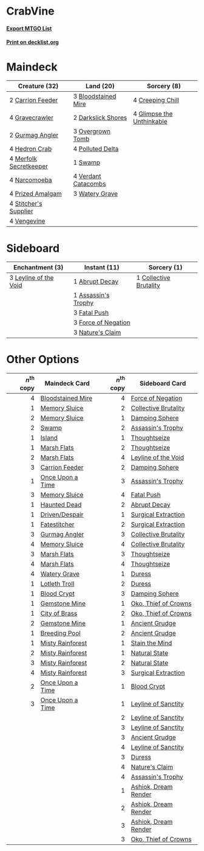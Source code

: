 # CrabVine

#### [Export MTGO List](../collection/CrabVine/CrabVine.txt)
#### [Print on decklist.org](http://decklist.org/?deckmain=3%09Bloodstained%20Mire%0A2%09Carrion%20Feeder%0A4%09Creeping%20Chill%0A2%09Darkslick%20Shores%0A4%09Glimpse%20the%20Unthinkable%0A4%09Gravecrawler%0A2%09Gurmag%20Angler%0A4%09Hedron%20Crab%0A4%09Merfolk%20Secretkeeper%0A4%09Narcomoeba%0A3%09Overgrown%20Tomb%0A4%09Polluted%20Delta%0A4%09Prized%20Amalgam%0A4%09Stitcher's%20Supplier%0A1%09Swamp%0A4%09Vengevine%0A4%09Verdant%20Catacombs%0A3%09Watery%20Grave&deckside=1%09Abrupt%20Decay%0A1%09Assassin's%20Trophy%0A1%09Collective%20Brutality%0A3%09Fatal%20Push%0A3%09Force%20of%20Negation%0A3%09Leyline%20of%20the%20Void%0A3%09Nature's%20Claim)
# Maindeck

|                                          Creature (32)                                          |                                          Land (20)                                           |                                            Sorcery (8)                                             |
|-------------------------------------------------------------------------------------------------|----------------------------------------------------------------------------------------------|----------------------------------------------------------------------------------------------------|
|2 [Carrion Feeder](http://gatherer.wizards.com/Pages/Card/Details.aspx?multiverseid=210133)      |3 [Bloodstained Mire](http://gatherer.wizards.com/Pages/Card/Details.aspx?multiverseid=405094)|4 [Creeping Chill](http://gatherer.wizards.com/Pages/Card/Details.aspx?multiverseid=452816)         |
|4 [Gravecrawler](http://gatherer.wizards.com/Pages/Card/Details.aspx?multiverseid=409635)        |2 [Darkslick Shores](http://gatherer.wizards.com/Pages/Card/Details.aspx?multiverseid=209400) |4 [Glimpse the Unthinkable](http://gatherer.wizards.com/Pages/Card/Details.aspx?multiverseid=455918)|
|2 [Gurmag Angler](http://gatherer.wizards.com/Pages/Card/Details.aspx?multiverseid=391850)       |3 [Overgrown Tomb](http://gatherer.wizards.com/Pages/Card/Details.aspx?multiverseid=405103)   |                                                                                                    |
|4 [Hedron Crab](http://gatherer.wizards.com/Pages/Card/Details.aspx?multiverseid=180348)         |4 [Polluted Delta](http://gatherer.wizards.com/Pages/Card/Details.aspx?multiverseid=405104)   |                                                                                                    |
|4 [Merfolk Secretkeeper](http://gatherer.wizards.com/Pages/Card/Details.aspx?multiverseid=473015)|1 [Swamp](http://gatherer.wizards.com/Pages/Card/Details.aspx?multiverseid=439858)            |                                                                                                    |
|4 [Narcomoeba](http://gatherer.wizards.com/Pages/Card/Details.aspx?multiverseid=136140)          |4 [Verdant Catacombs](http://gatherer.wizards.com/Pages/Card/Details.aspx?multiverseid=405113)|                                                                                                    |
|4 [Prized Amalgam](http://gatherer.wizards.com/Pages/Card/Details.aspx?multiverseid=410014)      |3 [Watery Grave](http://gatherer.wizards.com/Pages/Card/Details.aspx?multiverseid=405114)     |                                                                                                    |
|4 [Stitcher's Supplier](http://gatherer.wizards.com/Pages/Card/Details.aspx?multiverseid=447257) |                                                                                              |                                                                                                    |
|4 [Vengevine](http://gatherer.wizards.com/Pages/Card/Details.aspx?multiverseid=457124)           |                                                                                              |                                                                                                    |


# Sideboard

|                                        Enchantment (3)                                         |                                         Instant (11)                                         |                                           Sorcery (1)                                           |
|------------------------------------------------------------------------------------------------|----------------------------------------------------------------------------------------------|-------------------------------------------------------------------------------------------------|
|3 [Leyline of the Void](http://gatherer.wizards.com/Pages/Card/Details.aspx?multiverseid=107682)|1 [Abrupt Decay](http://gatherer.wizards.com/Pages/Card/Details.aspx?multiverseid=456061)     |1 [Collective Brutality](http://gatherer.wizards.com/Pages/Card/Details.aspx?multiverseid=414380)|
|                                                                                                |1 [Assassin's Trophy](http://gatherer.wizards.com/Pages/Card/Details.aspx?multiverseid=452902)|                                                                                                 |
|                                                                                                |3 [Fatal Push](http://gatherer.wizards.com/Pages/Card/Details.aspx?multiverseid=423724)       |                                                                                                 |
|                                                                                                |3 [Force of Negation](http://gatherer.wizards.com/Pages/Card/Details.aspx?multiverseid=464001)|                                                                                                 |
|                                                                                                |3 [Nature's Claim](http://gatherer.wizards.com/Pages/Card/Details.aspx?multiverseid=382316)   |                                                                                                 |


# Other Options

|*n*<sup>th</sup> copy|                                       Maindeck Card                                        |*n*<sup>th</sup> copy|                                        Sideboard Card                                         |
|--------------------:|--------------------------------------------------------------------------------------------|--------------------:|-----------------------------------------------------------------------------------------------|
|                    4|[Bloodstained Mire](http://gatherer.wizards.com/Pages/Card/Details.aspx?multiverseid=405094)|                    4|[Force of Negation](http://gatherer.wizards.com/Pages/Card/Details.aspx?multiverseid=464001)   |
|                    1|[Memory Sluice](http://gatherer.wizards.com/Pages/Card/Details.aspx?multiverseid=158759)    |                    2|[Collective Brutality](http://gatherer.wizards.com/Pages/Card/Details.aspx?multiverseid=414380)|
|                    2|[Memory Sluice](http://gatherer.wizards.com/Pages/Card/Details.aspx?multiverseid=158759)    |                    1|[Damping Sphere](http://gatherer.wizards.com/Pages/Card/Details.aspx?multiverseid=443101)      |
|                    2|[Swamp](http://gatherer.wizards.com/Pages/Card/Details.aspx?multiverseid=439858)            |                    2|[Assassin's Trophy](http://gatherer.wizards.com/Pages/Card/Details.aspx?multiverseid=452902)   |
|                    1|[Island](http://gatherer.wizards.com/Pages/Card/Details.aspx?multiverseid=439857)           |                    1|[Thoughtseize](http://gatherer.wizards.com/Pages/Card/Details.aspx?multiverseid=438676)        |
|                    1|[Marsh Flats](http://gatherer.wizards.com/Pages/Card/Details.aspx?multiverseid=405101)      |                    2|[Thoughtseize](http://gatherer.wizards.com/Pages/Card/Details.aspx?multiverseid=438676)        |
|                    2|[Marsh Flats](http://gatherer.wizards.com/Pages/Card/Details.aspx?multiverseid=405101)      |                    4|[Leyline of the Void](http://gatherer.wizards.com/Pages/Card/Details.aspx?multiverseid=107682) |
|                    3|[Carrion Feeder](http://gatherer.wizards.com/Pages/Card/Details.aspx?multiverseid=210133)   |                    2|[Damping Sphere](http://gatherer.wizards.com/Pages/Card/Details.aspx?multiverseid=443101)      |
|                    1|[Once Upon a Time](http://gatherer.wizards.com/Pages/Card/Details.aspx?multiverseid=473131) |                    3|[Assassin's Trophy](http://gatherer.wizards.com/Pages/Card/Details.aspx?multiverseid=452902)   |
|                    3|[Memory Sluice](http://gatherer.wizards.com/Pages/Card/Details.aspx?multiverseid=158759)    |                    4|[Fatal Push](http://gatherer.wizards.com/Pages/Card/Details.aspx?multiverseid=423724)          |
|                    1|[Haunted Dead](http://gatherer.wizards.com/Pages/Card/Details.aspx?multiverseid=414387)     |                    2|[Abrupt Decay](http://gatherer.wizards.com/Pages/Card/Details.aspx?multiverseid=456061)        |
|                    1|[Driven/Despair](http://gatherer.wizards.com/Pages/Card/Details.aspx?multiverseid=430846)   |                    1|[Surgical Extraction](http://gatherer.wizards.com/Pages/Card/Details.aspx?multiverseid=397706) |
|                    1|[Fatestitcher](http://gatherer.wizards.com/Pages/Card/Details.aspx?multiverseid=176456)     |                    2|[Surgical Extraction](http://gatherer.wizards.com/Pages/Card/Details.aspx?multiverseid=397706) |
|                    3|[Gurmag Angler](http://gatherer.wizards.com/Pages/Card/Details.aspx?multiverseid=391850)    |                    3|[Collective Brutality](http://gatherer.wizards.com/Pages/Card/Details.aspx?multiverseid=414380)|
|                    4|[Memory Sluice](http://gatherer.wizards.com/Pages/Card/Details.aspx?multiverseid=158759)    |                    4|[Collective Brutality](http://gatherer.wizards.com/Pages/Card/Details.aspx?multiverseid=414380)|
|                    3|[Marsh Flats](http://gatherer.wizards.com/Pages/Card/Details.aspx?multiverseid=405101)      |                    3|[Thoughtseize](http://gatherer.wizards.com/Pages/Card/Details.aspx?multiverseid=438676)        |
|                    4|[Marsh Flats](http://gatherer.wizards.com/Pages/Card/Details.aspx?multiverseid=405101)      |                    4|[Thoughtseize](http://gatherer.wizards.com/Pages/Card/Details.aspx?multiverseid=438676)        |
|                    4|[Watery Grave](http://gatherer.wizards.com/Pages/Card/Details.aspx?multiverseid=405114)     |                    1|[Duress](http://gatherer.wizards.com/Pages/Card/Details.aspx?multiverseid=14557)               |
|                    1|[Lotleth Troll](http://gatherer.wizards.com/Pages/Card/Details.aspx?multiverseid=405289)    |                    2|[Duress](http://gatherer.wizards.com/Pages/Card/Details.aspx?multiverseid=14557)               |
|                    1|[Blood Crypt](http://gatherer.wizards.com/Pages/Card/Details.aspx?multiverseid=97102)       |                    3|[Damping Sphere](http://gatherer.wizards.com/Pages/Card/Details.aspx?multiverseid=443101)      |
|                    1|[Gemstone Mine](http://gatherer.wizards.com/Pages/Card/Details.aspx?multiverseid=109761)    |                    1|[Oko, Thief of Crowns](http://gatherer.wizards.com/Pages/Card/Details.aspx?multiverseid=473159)|
|                    1|[City of Brass](http://gatherer.wizards.com/Pages/Card/Details.aspx?multiverseid=4178)      |                    2|[Oko, Thief of Crowns](http://gatherer.wizards.com/Pages/Card/Details.aspx?multiverseid=473159)|
|                    2|[Gemstone Mine](http://gatherer.wizards.com/Pages/Card/Details.aspx?multiverseid=109761)    |                    1|[Ancient Grudge](http://gatherer.wizards.com/Pages/Card/Details.aspx?multiverseid=235600)      |
|                    1|[Breeding Pool](http://gatherer.wizards.com/Pages/Card/Details.aspx?multiverseid=97088)     |                    2|[Ancient Grudge](http://gatherer.wizards.com/Pages/Card/Details.aspx?multiverseid=235600)      |
|                    1|[Misty Rainforest](http://gatherer.wizards.com/Pages/Card/Details.aspx?multiverseid=405102) |                    1|[Stain the Mind](http://gatherer.wizards.com/Pages/Card/Details.aspx?multiverseid=383402)      |
|                    2|[Misty Rainforest](http://gatherer.wizards.com/Pages/Card/Details.aspx?multiverseid=405102) |                    1|[Natural State](http://gatherer.wizards.com/Pages/Card/Details.aspx?multiverseid=407646)       |
|                    3|[Misty Rainforest](http://gatherer.wizards.com/Pages/Card/Details.aspx?multiverseid=405102) |                    2|[Natural State](http://gatherer.wizards.com/Pages/Card/Details.aspx?multiverseid=407646)       |
|                    4|[Misty Rainforest](http://gatherer.wizards.com/Pages/Card/Details.aspx?multiverseid=405102) |                    3|[Surgical Extraction](http://gatherer.wizards.com/Pages/Card/Details.aspx?multiverseid=397706) |
|                    2|[Once Upon a Time](http://gatherer.wizards.com/Pages/Card/Details.aspx?multiverseid=473131) |                    1|[Blood Crypt](http://gatherer.wizards.com/Pages/Card/Details.aspx?multiverseid=97102)          |
|                    3|[Once Upon a Time](http://gatherer.wizards.com/Pages/Card/Details.aspx?multiverseid=473131) |                    1|[Leyline of Sanctity](http://gatherer.wizards.com/Pages/Card/Details.aspx?multiverseid=204993) |
|                     |                                                                                            |                    2|[Leyline of Sanctity](http://gatherer.wizards.com/Pages/Card/Details.aspx?multiverseid=204993) |
|                     |                                                                                            |                    3|[Leyline of Sanctity](http://gatherer.wizards.com/Pages/Card/Details.aspx?multiverseid=204993) |
|                     |                                                                                            |                    3|[Ancient Grudge](http://gatherer.wizards.com/Pages/Card/Details.aspx?multiverseid=235600)      |
|                     |                                                                                            |                    4|[Leyline of Sanctity](http://gatherer.wizards.com/Pages/Card/Details.aspx?multiverseid=204993) |
|                     |                                                                                            |                    3|[Duress](http://gatherer.wizards.com/Pages/Card/Details.aspx?multiverseid=14557)               |
|                     |                                                                                            |                    4|[Nature's Claim](http://gatherer.wizards.com/Pages/Card/Details.aspx?multiverseid=382316)      |
|                     |                                                                                            |                    4|[Assassin's Trophy](http://gatherer.wizards.com/Pages/Card/Details.aspx?multiverseid=452902)   |
|                     |                                                                                            |                    1|[Ashiok, Dream Render](http://gatherer.wizards.com/Pages/Card/Details.aspx?multiverseid=461155)|
|                     |                                                                                            |                    2|[Ashiok, Dream Render](http://gatherer.wizards.com/Pages/Card/Details.aspx?multiverseid=461155)|
|                     |                                                                                            |                    3|[Ashiok, Dream Render](http://gatherer.wizards.com/Pages/Card/Details.aspx?multiverseid=461155)|
|                     |                                                                                            |                    3|[Oko, Thief of Crowns](http://gatherer.wizards.com/Pages/Card/Details.aspx?multiverseid=473159)|

